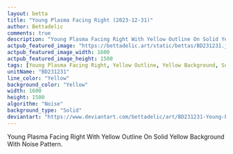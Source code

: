 ```yaml
---
layout: betta
title: "Young Plasma Facing Right (2023-12-31)"
author: Bettadelic
comments: true
description: "Young Plasma Facing Right With Yellow Outline On Solid Yellow Background With Noise Pattern."
actpub_featured_image: "https://bettadelic.art/static/bettas/BD231231.jpg"
actpub_featured_image_width: 1600
actpub_featured_image_height: 1500
tags: [Young Plasma Facing Right, Yellow Outline, Yellow Background, Solid Background Pattern, Noise Pattern, December 2023]
unitName: "BD231231"
line_color: "Yellow"
background_color: "Yellow"
width: 1600
height: 1500
algorithm: "Noise"
background_type: "Solid"
deviantart: "https://www.deviantart.com/bettadelic/art/BD231231-Young-Plasma-Facing-Right-2023-12-31-1006865011"
---
```


Young Plasma Facing Right With Yellow Outline On Solid Yellow Background With Noise Pattern.
